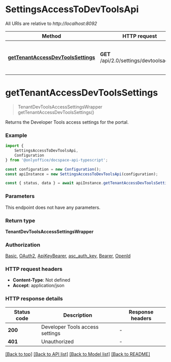 # SettingsAccessToDevToolsApi

All URIs are relative to *http://localhost:8092*

|Method | HTTP request | Description|
|------------- | ------------- | -------------|
|[**getTenantAccessDevToolsSettings**](#gettenantaccessdevtoolssettings) | **GET** /api/2.0/settings/devtoolsaccess | Get the Developer Tools access settings|

# **getTenantAccessDevToolsSettings**
> TenantDevToolsAccessSettingsWrapper getTenantAccessDevToolsSettings()

Returns the Developer Tools access settings for the portal.

### Example

```typescript
import {
    SettingsAccessToDevToolsApi,
    Configuration
} from '@onlyoffice/docspace-api-typescript';

const configuration = new Configuration();
const apiInstance = new SettingsAccessToDevToolsApi(configuration);

const { status, data } = await apiInstance.getTenantAccessDevToolsSettings();
```

### Parameters
This endpoint does not have any parameters.


### Return type

**TenantDevToolsAccessSettingsWrapper**

### Authorization

[Basic](../README.md#Basic), [OAuth2](../README.md#OAuth2), [ApiKeyBearer](../README.md#ApiKeyBearer), [asc_auth_key](../README.md#asc_auth_key), [Bearer](../README.md#Bearer), [OpenId](../README.md#OpenId)

### HTTP request headers

 - **Content-Type**: Not defined
 - **Accept**: application/json


### HTTP response details
| Status code | Description | Response headers |
|-------------|-------------|------------------|
|**200** | Developer Tools access settings |  -  |
|**401** | Unauthorized |  -  |

[[Back to top]](#) [[Back to API list]](../README.md#documentation-for-api-endpoints) [[Back to Model list]](../README.md#documentation-for-models) [[Back to README]](../README.md)

